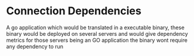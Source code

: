# Connection Dependencies
A go application which would be translated in a executable binary, these binary would be deployed on several servers and would give dependency metrics for those servers being an GO application the binary wont require any dependency to run 
